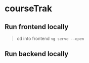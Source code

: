 # courseTrak

## Run frontend locally
> cd into frontend
> ```ng serve --open```


## Run backend locally